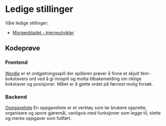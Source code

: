 # Ledige stillinger

Våre ledige stillinger:

- [Morgenbladet - kjerneutvikler](./positions/morgenbladet_utvikler.md)

## Kodeprøve

### Frontend

[Wordle](./wordle.md) er et ordgjetningsspill der spilleren prøver å finne et skjult fem-bokstavers ord ved å gi innspill og motta tilbakemelding om riktige bokstaver og posisjoner. Målet er å gjette ordet på færrest mulig forsøk.

### Backend

[Oppgaveliste](./oppgaveliste.md)
En oppgaveliste er et verktøy som lar brukere opprette, organisere og spore gjøremål, vanligvis med funksjoner som legge til, slette og merke oppgaver som fullført.
